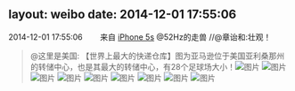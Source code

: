 layout: weibo
date: 2014-12-01 17:55:06
---
<meta name="referrer" content="no-referrer" />

2014-12-01 17:55:06  &nbsp;&nbsp;&nbsp;&nbsp;&nbsp;&nbsp; 来自 <a href="sinaweibo://customweibosource" rel="nofollow">iPhone 5s</a>
@52Hz的走兽  //@章诒和:壮观！
>  @这里是美国: 【世界上最大的快递仓库】图为亚马逊位于美国亚利桑那州的转储中心，也是其最大的转储中心，有28个足球场大小！ ​​​
>  ![图片](https://ww2.sinaimg.cn/large/85bdc80bjw1emu9gvz4bpj20me0d244d.jpg)
>  ![图片](https://ww2.sinaimg.cn/large/85bdc80bjw1emu9gudhamj20go08ztbf.jpg)
>  ![图片](https://ww4.sinaimg.cn/large/85bdc80bjw1emu9gv6wcuj20ho0b2n12.jpg)
>  ![图片](https://ww2.sinaimg.cn/large/85bdc80bjw1emu9gtfi3vj20lw0ddaeq.jpg)
>  ![图片](https://ww3.sinaimg.cn/large/85bdc80bjw1emu9gx25ptj20ht0aktbw.jpg)
>  ![图片](https://ww3.sinaimg.cn/large/85bdc80bjw1emu9gweewhj20k20cbdjl.jpg)
>  ![图片](https://ww4.sinaimg.cn/large/85bdc80bjw1emu9gxzo39j20l70dk796.jpg)
>  ![图片](https://ww1.sinaimg.cn/large/85bdc80bjw1emu9gxmvjkj20hp0akgo8.jpg)
>  ![图片](https://ww2.sinaimg.cn/large/85bdc80bjw1emu9gxefdcj20ku0d0q7g.jpg)
